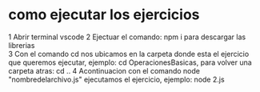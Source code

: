 # como ejecutar los ejercicios
 
 1 Abrir terminal vscode
 2 Ejectuar el comando: npm i para descargar las librerias                             
 3 Con el comando cd nos ubicamos en la carpeta donde esta el ejercicio que queremos ejecutar, ejemplo: cd OperacionesBasicas, para volver una carpeta atras: cd ..
 4 Acontinuacion con el comando node "nombredelarchivo.js" ejecutamos el ejercicio, ejemplo: node 2.js
